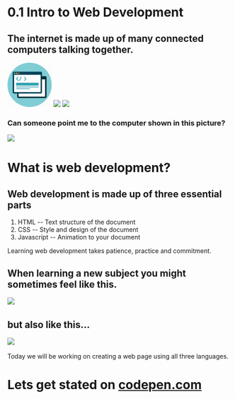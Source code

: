 # 0.1 Intro to Web Development
## The internet is made up of many connected computers talking together.
<img src="./../assets/images/browser-development.png" width="100">
<img src="https://cdn2.iconfinder.com/data/icons/bubble-seo-internet-marketing-1-2/360/Web_Design-512.png" width="100">
<img src="https://hackernoon.com/hn-images/1*GkzKz-wfxLaShBREklifbg.png" width="100">

### Can someone point me to the computer shown in this picture?

<img src="https://icoshock.com/wp-content/uploads/2018/08/cryptocurrency-what-is-internet-of-things-1.png" width="500">


# What is web development?

## Web development is made up of three essential parts
1. HTML -- Text structure of the document
2. CSS -- Style and design of the document
3. Javascript -- Animation to your document

Learning web development takes patience, practice and commitment.

## When learning a new subject you might sometimes feel like this.

![](https://media.giphy.com/media/yYSSBtDgbbRzq/giphy.gif)

## but also like this...
![](https://media.giphy.com/media/11vhCpFcD3um7m/giphy.gif)

Today we will be working on creating a web page using all three languages.
# Lets get stated on [codepen.com](https://codepen.io/pen/)